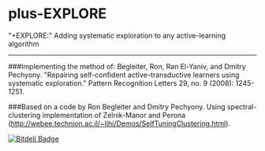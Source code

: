 plus-EXPLORE
============

 "+EXPLORE:" Adding systematic exploration to any active-learning algorithm


--------
###Implementing the method of: Begleiter, Ron, Ran El-Yaniv, and Dmitry Pechyony. "Repairing self-confident active–transductive learners using systematic exploration." Pattern Recognition Letters 29, no. 9 (2008): 1245-1251.

###Based on a code by Ron Begleiter and Dmitry Pechyony. Using spectral-clustering implementation of Zelnik-Manor and Perona (http://webee.technion.ac.il/~lihi/Demos/SelfTuningClustering.html).




[![Bitdeli Badge](https://d2weczhvl823v0.cloudfront.net/ronbee/plus-explore/trend.png)](https://bitdeli.com/free "Bitdeli Badge")


